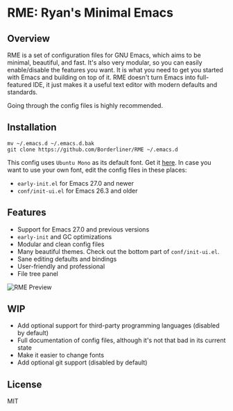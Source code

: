 
# RME: Ryan's Minimal Emacs

## Overview
RME is a set of configuration files for GNU Emacs, which aims to be minimal, beautiful, and fast. It's also very modular, so you can easily enable/disable the features you want. It is what you need to get you started with Emacs and building on top of it. RME doesn't turn Emacs into full-featured IDE, it just makes it a useful text editor with modern defaults and standards.


Going through the config files is highly recommended.

## Installation

```
mv ~/.emacs.d ~/.emacs.d.bak
git clone https://github.com/Borderliner/RME ~/.emacs.d
```

This config uses `Ubuntu Mono` as its default font. Get it [here](https://fonts.google.com/specimen/Ubuntu+Mono).
In case you want to use your own font, edit the config files in these places:
* `early-init.el` for Emacs 27.0 and newer
* `conf/init-ui.el` for Emacs 26.3 and older

## Features

* Support for Emacs 27.0 and previous versions
* `early-init` and GC optimizations
* Modular and clean config files
* Many beautiful themes. Check out the bottom part of `conf/init-ui.el`.
* Sane editing defaults and bindings
* User-friendly and professional
* File tree panel

![RME Preview](https://img.techpowerup.org/200410/screenshot-from-2020-04-11-02-55-00.png)

## WIP

* Add optional support for third-party programming languages (disabled by default)
* Full documentation of config files, although it's not that bad in its current state
* Make it easier to change fonts
* Add optional git support (disabled by default)

## License

MIT

